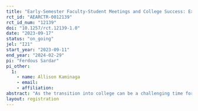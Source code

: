```yaml
---
title: "Early-Semester Faculty-Student Meetings and College Success: Experimental Evidence "
rct_id: "AEARCTR-0012139"
rct_id_num: "12139"
doi: "10.1257/rct.12139-1.0"
date: "2023-09-17"
status: "on_going"
jel: "I21"
start_year: "2023-09-11"
end_year: "2024-02-29"
pi: "Ferdous Sardar"
pi_other:
  1:
    - name: Allison Kaminaga
    - email: 
    - affiliation: 
abstract: "As the transition into college can be a challenging time for many students, colleges have developed various campus resources to support them. Faculty members, being integral to the college experience, are uniquely positioned to influence student success, especially during the initial weeks. In this study, we aim to provide experimental evidence on the impact of early-semester student-faculty meetings on students' success at college. Our sample includes 920 students enrolled in 32 sections of mandatory principles-level economics and statistics classes, taught by 18 distinct faculty members. The treatment, delivered to a random subset of our sample, consists of an email from the respective instructor encouraging students to meet during office hours at the beginning of the semester. Using both administrative and survey data, we will evaluate the impact of the interventions on academic performance and wellbeing. We will estimate the intent-to-treat effect of the email intervention on academic outcomes and the average treatment effect of meeting on the treated using data on actual meetings. "
layout: registration
---
```


